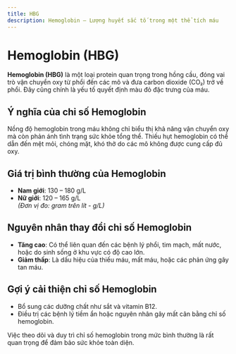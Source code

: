 ```yaml
---
title: HBG
description: Hemoglobin – Lượng huyết sắc tố trong một thể tích máu
---
```


# Hemoglobin (HBG)

**Hemoglobin (HBG)** là một loại protein quan trọng trong hồng cầu, đóng vai trò vận chuyển oxy từ phổi đến các mô và đưa carbon dioxide (CO₂) trở về phổi. Đây cũng chính là yếu tố quyết định màu đỏ đặc trưng của máu.

## Ý nghĩa của chỉ số Hemoglobin

Nồng độ hemoglobin trong máu không chỉ biểu thị khả năng vận chuyển oxy mà còn phản ánh tình trạng sức khỏe tổng thể. Thiếu hụt hemoglobin có thể dẫn đến mệt mỏi, chóng mặt, khó thở do các mô không được cung cấp đủ oxy.

## Giá trị bình thường của Hemoglobin

- **Nam giới**: 130 – 180 g/L
- **Nữ giới**: 120 – 165 g/L  
  _(Đơn vị đo: gram trên lít - g/L)_

## Nguyên nhân thay đổi chỉ số Hemoglobin

- **Tăng cao**: Có thể liên quan đến các bệnh lý phổi, tim mạch, mất nước, hoặc do sinh sống ở khu vực có độ cao lớn.
- **Giảm thấp**: Là dấu hiệu của thiếu máu, mất máu, hoặc các phản ứng gây tan máu.

## Gợi ý cải thiện chỉ số Hemoglobin

- Bổ sung các dưỡng chất như sắt và vitamin B12.
- Điều trị các bệnh lý tiềm ẩn hoặc nguyên nhân gây mất cân bằng chỉ số hemoglobin.

Việc theo dõi và duy trì chỉ số hemoglobin trong mức bình thường là rất quan trọng để đảm bảo sức khỏe toàn diện.

